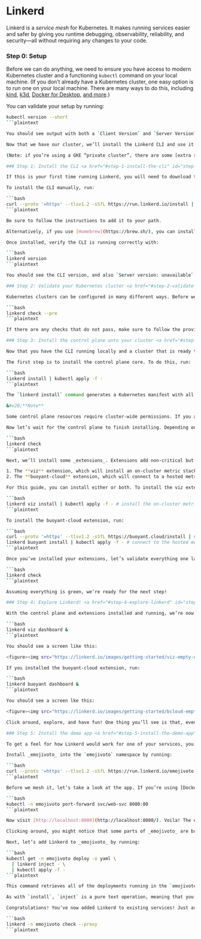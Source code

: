 # Linkerd

Linkerd is a _service mesh_ for Kubernetes. It makes running services easier and safer by giving you runtime debugging, observability, reliability, and security—all without requiring any changes to your code.

### Step 0: Setup <a href="#step-0-setup" id="step-0-setup"></a>

Before we can do anything, we need to ensure you have access to modern Kubernetes cluster and a functioning `kubectl` command on your local machine. (If you don’t already have a Kubernetes cluster, one easy option is to run one on your local machine. There are many ways to do this, including [kind](https://kind.sigs.k8s.io/), [k3d](https://k3d.io/), [Docker for Desktop](https://www.docker.com/products/docker-desktop), [and more](https://kubernetes.io/docs/setup/).)

You can validate your setup by running:

```bash
kubectl version --short
```plaintext

You should see output with both a `Client Version` and `Server Version` component.

Now that we have our cluster, we’ll install the Linkerd CLI and use it validate that your cluster is capable of hosting the Linkerd control plane.

(Note: if you’re using a GKE “private cluster”, there are some [extra steps required](https://linkerd.io/2.10/reference/cluster-configuration/#private-clusters) before you can proceed to the next step.)

### Step 1: Install the CLI <a href="#step-1-install-the-cli" id="step-1-install-the-cli"></a>

If this is your first time running Linkerd, you will need to download the `linkerd` command-line interface (CLI) onto your local machine. The CLI will allow you to interact with your Linkerd deployment.

To install the CLI manually, run:

```bash
curl --proto '=https' --tlsv1.2 -sSfL https://run.linkerd.io/install | sh
```plaintext

Be sure to follow the instructions to add it to your path.

Alternatively, if you use [Homebrew](https://brew.sh/), you can install the CLI with `brew install linkerd`. You can also download the CLI directly via the [Linkerd releases page](https://github.com/linkerd/linkerd2/releases/).

Once installed, verify the CLI is running correctly with:

```bash
linkerd version
```plaintext

You should see the CLI version, and also `Server version: unavailable`. This is because you haven’t installed the control plane on your cluster. Don’t worry—we’ll fix that soon enough.

### Step 2: Validate your Kubernetes cluster <a href="#step-2-validate-your-kubernetes-cluster" id="step-2-validate-your-kubernetes-cluster"></a>

Kubernetes clusters can be configured in many different ways. Before we can install the Linkerd control plane, we need to check and validate that everything is configured correctly. To check that your cluster is ready to install Linkerd, run:

```bash
linkerd check --pre
```plaintext

If there are any checks that do not pass, make sure to follow the provided links and fix those issues before proceeding.

### Step 3: Install the control plane onto your cluster <a href="#step-3-install-the-control-plane-onto-your-cluster" id="step-3-install-the-control-plane-onto-your-cluster"></a>

Now that you have the CLI running locally and a cluster that is ready to go, it’s time to install the control plane.

The first step is to install the control plane core. To do this, run:

```bash
linkerd install | kubectl apply -f -
```plaintext

The `linkerd install` command generates a Kubernetes manifest with all the core control plane resources. (Feel free to inspect the output.) Piping this manifest into `kubectl apply` then instructs Kubernetes to add those resources to your cluster.

&#x20;**Note**

Some control plane resources require cluster-wide permissions. If you are installing on a cluster where these permissions are restricted, you may prefer the alternative [multi-stage install](https://linkerd.io/2.10/tasks/install/#multi-stage-install) process, which will split these “sensitive” components into a separate, self-contained step which can be handed off to another party.

Now let’s wait for the control plane to finish installing. Depending on the speed of your cluster’s Internet connection, this may take a minute or two. Wait for the control plane to be ready (and verify your installation) by running:

```bash
linkerd check
```plaintext

Next, we’ll install some _extensions_. Extensions add non-critical but often useful functionality to Linkerd. For this guide, we will need:

1. The **viz** extension, which will install an on-cluster metric stack; or
2. The **buoyant-cloud** extension, which will connect to a hosted metrics stack.

For this guide, you can install either or both. To install the viz extension, run:

```bash
linkerd viz install | kubectl apply -f - # install the on-cluster metrics stack
```plaintext

To install the buoyant-cloud extension, run:

```bash
curl --proto '=https' --tlsv1.2 -sSfL https://buoyant.cloud/install | sh # get the installer
linkerd buoyant install | kubectl apply -f - # connect to the hosted metrics stack
```plaintext

Once you’ve installed your extensions, let’s validate everything one last time:

```bash
linkerd check
```plaintext

Assuming everything is green, we’re ready for the next step!

### Step 4: Explore Linkerd! <a href="#step-4-explore-linkerd" id="step-4-explore-linkerd"></a>

With the control plane and extensions installed and running, we’re now ready to explore Linkerd! If you installed the viz extension, run:

```bash
linkerd viz dashboard &
```plaintext

You should see a screen like this:

<figure><img src="https://linkerd.io/images/getting-started/viz-empty-dashboard.png" alt=""><figcaption></figcaption></figure>

If you installed the buoyant-cloud extension, run:

```bash
linkerd buoyant dashboard &
```plaintext

You should see a screen lke this:

<figure><img src="https://linkerd.io/images/getting-started/bcloud-empty-dashboard.png" alt=""><figcaption></figcaption></figure>

Click around, explore, and have fun! One thing you’ll see is that, even if you don’t have any applications running on this cluster, you still have traffic! This is because Linkerd’s control plane components all have the proxy injected (i.e. the control plane runs on the data plane), so traffic between control plane compnments is also part of the mesh.

### Step 5: Install the demo app <a href="#step-5-install-the-demo-app" id="step-5-install-the-demo-app"></a>

To get a feel for how Linkerd would work for one of your services, you can install a demo application. The _emojivoto_ application is a standalone Kubernetes application that uses a mix of gRPC and HTTP calls to allow the users to vote on their favorite emojis.

Install _emojivoto_ into the `emojivoto` namespace by running:

```bash
curl --proto '=https' --tlsv1.2 -sSfL https://run.linkerd.io/emojivoto.yml | kubectl apply -f -
```plaintext

Before we mesh it, let’s take a look at the app. If you’re using [Docker Desktop](https://www.docker.com/products/docker-desktop) at this point you can visit [http://localhost](http://localhost/) directly. If you’re not using Docker Desktop, we’ll need to forward the `web-svc` service. To forward `web-svc` locally to port 8080, you can run:

```bash
kubectl -n emojivoto port-forward svc/web-svc 8080:80
```plaintext

Now visit [http://localhost:8080](http://localhost:8080/). Voila! The emojivoto app in all its glory.

Clicking around, you might notice that some parts of _emojivoto_ are broken! For example, if you click on a doughnut emoji, you’ll get a 404 page. Don’t worry, these errors are intentional. (And we can use Linkerd to identify the problem. Check out the [debugging guide](https://linkerd.io/2.10/debugging-an-app/) if you’re interested in how to figure out exactly what is wrong.)

Next, let’s add Linkerd to _emojivoto_ by running:

```bash
kubectl get -n emojivoto deploy -o yaml \
  | linkerd inject - \
  | kubectl apply -f -
```plaintext

This command retrieves all of the deployments running in the `emojivoto` namespace, runs the manifest through `linkerd inject`, and then reapplies it to the cluster. The `linkerd inject` command adds annotations to the pod spec instructing Linkerd to “inject” the proxy as a container to the pod spec.

As with `install`, `inject` is a pure text operation, meaning that you can inspect the input and output before you use it. Once piped into `kubectl apply`, Kubernetes will execute a rolling deploy and update each pod with the data plane’s proxies, all without any downtime.

Congratulations! You’ve now added Linkerd to existing services! Just as with the control plane, it is possible to verify that everything worked the way it should with the data plane. To do this check, run:

```bash
linkerd -n emojivoto check --proxy
```plaintext
